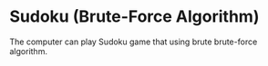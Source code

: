 # Sudoku (Brute-Force Algorithm)
The computer can play Sudoku game that using brute brute-force algorithm.
